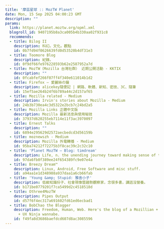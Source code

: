 ```yaml
---
title: '摩茲星球 :: MozTW Planet'
date: Mon, 15 Sep 2025 04:00:23 GMT
description: ""
params:
  link: https://planet.moztw.org/opml.xml
  blogroll_id: 9407195b8a3ca005b4b330aa02f931c8
  recommends:
  - title: Bilog II
    description: 科幻。文化。觀點
    id: 0b7fd94f0626639fd0d53520b4df31e3
  - title: Toomore Blog
    description: 紀錄。
    id: 0f9df66fe976228593b62e2587952a7d
  - title: MozTW（Mozilla 台灣社群） 近期公開活動 - KKTIX
    description: ""
    id: 0fcabfef266f07ff4f340e611014b1d2
  - title: Firefox – 愛麗絲の鑰
    description: alicekey隨便記 | 網路、軟體、新知、密技、3C、隨筆
    id: 15ef5ae264b24f6b789a44c2d157af65
  - title: Mozilla related - Medium
    description: Irvin's stories about Mozilla - Medium
    id: 24b3b730ea4c3d5322e2bcb7c24bd2a5
  - title: Mozilla Links 正體中文版
    description: Mozilla 最新消息與使用秘技
    id: 37937d620255eb7114e11f3ac3970097
  - title: Ernest Talks
    description: ""
    id: 6894e295629d2572aecbedcd3d56159b
  - title: moznewszh - Medium
    description: Mozilla 外電轉播 - Medium
    id: 95ba74212f72275b3f8cac39c2c32c10
  - title: 'Planet MozTW – Blog: timdream'
    description: Life, n. the unending journey toward making sense of the world.
    id: 97da6fb0f389ee24f654389fc9e07e4a
  - title: Breezy Dream™
    description: Linux, Android, Free Software and misc stuff.
    id: a94aa1e1d348988a937daa1a6cb66fab
  - title: 'Young &amp; Stupid: 雅舍小子'
    description: 低級知識份子、社會現像暨趨勢觀察家，念很多書，講話沒營養。
    id: b171be0779201f7ca5499d2c4518518d
  - title: Othree4MozTW
    description: Pipes Output
    id: d57f6f4ec317a691602fd61ed6ecbad1
  - title: BobChao the Blogger
    description: Freedom, Human, Web. Here's the blog of a Mozillian + Creative Commoner
      + UX Ninja wannabe.
    id: f49fa8d3686baefdcd607d8ac3085596
---
```

